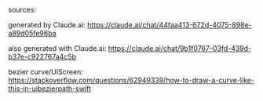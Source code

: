 sources:

generated by Claude.ai: https://claude.ai/chat/44faa413-672d-4075-898e-a89d05fe96ba


also generated with Claude.ai: https://claude.ai/chat/9b1f0767-03fd-439d-b37e-c922767a4c5b


bezier curve/UIScreen: https://stackoverflow.com/questions/62949339/how-to-draw-a-curve-like-this-in-uibezierpath-swift


